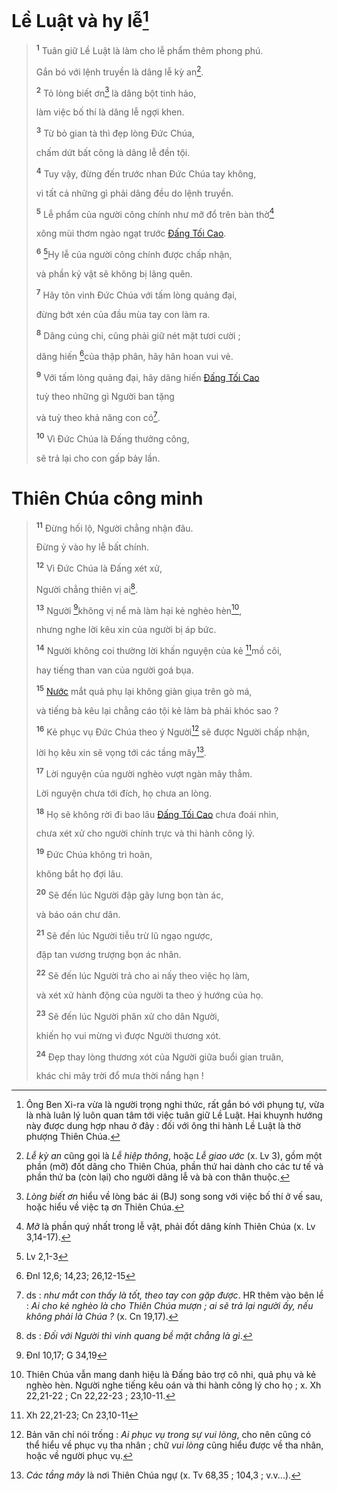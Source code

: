 # Lề Luật và hy lễ[^1-84857f03-aaf9-423f-a0c2-9ddc641f53b1]

> <sup><b>1</b></sup> Tuân giữ Lề Luật là làm cho lễ phẩm thêm phong phú.
>
> Gắn bó với lệnh truyền là dâng lễ kỳ an[^2-84857f03-aaf9-423f-a0c2-9ddc641f53b1].
>
> <sup><b>2</b></sup> Tỏ lòng biết ơn[^3-84857f03-aaf9-423f-a0c2-9ddc641f53b1] là dâng bột tinh hảo,
>
> làm việc bố thí là dâng lễ ngợi khen.
>
> <sup><b>3</b></sup> Từ bỏ gian tà thì đẹp lòng Đức Chúa,
>
> chấm dứt bất công là dâng lễ đền tội.
>
> <sup><b>4</b></sup> Tuy vậy, đừng đến trước nhan Đức Chúa tay không,
>
> vì tất cả những gì phải dâng đều do lệnh truyền.
>
> <sup><b>5</b></sup> Lễ phẩm của người công chính như mỡ đổ trên bàn thờ[^4-84857f03-aaf9-423f-a0c2-9ddc641f53b1]
>
> xông mùi thơm ngào ngạt trước [Đấng Tối Cao]().
>
> <sup><b>6</b></sup> [^1@-84857f03-aaf9-423f-a0c2-9ddc641f53b1]Hy lễ của người công chính được chấp nhận,
>
> và phần kỷ vật sẽ không bị lãng quên.
>
> <sup><b>7</b></sup> Hãy tôn vinh Đức Chúa với tấm lòng quảng đại,
>
> đừng bớt xén của đầu mùa tay con làm ra.
>
> <sup><b>8</b></sup> Dâng cúng chi, cũng phải giữ nét mặt tươi cười ;
>
> dâng hiến [^2@-84857f03-aaf9-423f-a0c2-9ddc641f53b1]của thập phân, hãy hân hoan vui vẻ.
>
> <sup><b>9</b></sup> Với tấm lòng quảng đại, hãy dâng hiến [Đấng Tối Cao]()
>
> tuỳ theo những gì Người ban tặng
>
> và tuỳ theo khả năng con có[^5-84857f03-aaf9-423f-a0c2-9ddc641f53b1].
>
> <sup><b>10</b></sup> Vì Đức Chúa là Đấng thưởng công,
>
> sẽ trả lại cho con gấp bảy lần.

# Thiên Chúa công minh

> <sup><b>11</b></sup> Đừng hối lộ, Người chẳng nhận đâu.
>
> Đừng ỷ vào hy lễ bất chính.
>
> <sup><b>12</b></sup> Vì Đức Chúa là Đấng xét xử,
>
> Người chẳng thiên vị ai[^6-84857f03-aaf9-423f-a0c2-9ddc641f53b1].
>
> <sup><b>13</b></sup> Người [^3@-84857f03-aaf9-423f-a0c2-9ddc641f53b1]không vị nể mà làm hại kẻ nghèo hèn[^7-84857f03-aaf9-423f-a0c2-9ddc641f53b1],
>
> nhưng nghe lời kêu xin của người bị áp bức.
>
> <sup><b>14</b></sup> Người không coi thường lời khấn nguyện của kẻ [^4@-84857f03-aaf9-423f-a0c2-9ddc641f53b1]mồ côi,
>
> hay tiếng than van của người goá bụa.
>
> <sup><b>15</b></sup> [Nước]() mắt quả phụ lại không giàn giụa trên gò má,
>
> và tiếng bà kêu lại chẳng cáo tội kẻ làm bà phải khóc sao ?
>
> <sup><b>16</b></sup> Kẻ phục vụ Đức Chúa theo ý Người[^8-84857f03-aaf9-423f-a0c2-9ddc641f53b1] sẽ được Người chấp nhận,
>
> lời họ kêu xin sẽ vọng tới các tầng mây[^9-84857f03-aaf9-423f-a0c2-9ddc641f53b1].
>
> <sup><b>17</b></sup> Lời nguyện của người nghèo vượt ngàn mây thẳm.
>
> Lời nguyện chưa tới đích, họ chưa an lòng.
>
> <sup><b>18</b></sup> Họ sẽ không rời đi bao lâu [Đấng Tối Cao]() chưa đoái nhìn,
>
> chưa xét xử cho người chính trực và thi hành công lý.
>
> <sup><b>19</b></sup> Đức Chúa không trì hoãn,
>
> không bắt họ đợi lâu.
>
> <sup><b>20</b></sup> Sẽ đến lúc Người đập gãy lưng bọn tàn ác,
>
> và báo oán chư dân.
>
> <sup><b>21</b></sup> Sẽ đến lúc Người tiễu trừ lũ ngạo ngược,
>
> đập tan vương trượng bọn ác nhân.
>
> <sup><b>22</b></sup> Sẽ đến lúc Người trả cho ai nấy theo việc họ làm,
>
> và xét xử hành động của người ta theo ý hướng của họ.
>
> <sup><b>23</b></sup> Sẽ đến lúc Người phân xử cho dân Người,
>
> khiến họ vui mừng vì được Người thương xót.
>
> <sup><b>24</b></sup> Đẹp thay lòng thương xót của Người giữa buổi gian truân,
>
> khác chi mây trời đổ mưa thời nắng hạn !

[^1-84857f03-aaf9-423f-a0c2-9ddc641f53b1]: Ông Ben Xi-ra vừa là người trọng nghi thức, rất gắn bó với phụng tự, vừa là nhà luân lý luôn quan tâm tới việc tuân giữ Lề Luật. Hai khuynh hướng này được dung hợp nhau ở đây : đối với ông thi hành Lề Luật là thờ phượng Thiên Chúa.
[^2-84857f03-aaf9-423f-a0c2-9ddc641f53b1]: *Lễ kỳ an* cũng gọi là *Lễ hiệp thông*, hoặc *Lễ giao ước* (x. Lv 3), gồm một phần (mỡ) đốt dâng cho Thiên Chúa, phần thứ hai dành cho các tư tế và phần thứ ba (còn lại) cho người dâng lễ và bà con thân thuộc.
[^3-84857f03-aaf9-423f-a0c2-9ddc641f53b1]: *Lòng biết ơn* hiểu về lòng bác ái (BJ) song song với việc bố thí ở vế sau, hoặc hiểu về việc tạ ơn Thiên Chúa.
[^4-84857f03-aaf9-423f-a0c2-9ddc641f53b1]: *Mỡ* là phần quý nhất trong lễ vật, phải đốt dâng kính Thiên Chúa (x. Lv 3,14-17).
[^5-84857f03-aaf9-423f-a0c2-9ddc641f53b1]: ds : *như mắt con thấy là tốt, theo tay con gặp được*. HR thêm vào bên lề : *Ai cho kẻ nghèo là cho Thiên Chúa mượn ; ai sẽ trả lại người ấy, nếu không phải là Chúa ?* (x. Cn 19,17).
[^6-84857f03-aaf9-423f-a0c2-9ddc641f53b1]: ds : *Đối với Người thì vinh quang bề mặt chẳng là gì*.
[^7-84857f03-aaf9-423f-a0c2-9ddc641f53b1]: Thiên Chúa vẫn mang danh hiệu là Đấng bảo trợ cô nhi, quả phụ và kẻ nghèo hèn. Người nghe tiếng kêu oán và thi hành công lý cho họ ; x. Xh 22,21-22 ; Cn 22,22-23 ; 23,10-11.
[^8-84857f03-aaf9-423f-a0c2-9ddc641f53b1]: Bản văn chỉ nói trống : *Ai phục vụ trong sự vui lòng*, cho nên cũng có thể hiểu về phục vụ tha nhân ; chữ *vui lòng* cũng hiểu được về tha nhân, hoặc về người phục vụ.
[^9-84857f03-aaf9-423f-a0c2-9ddc641f53b1]: *Các tầng mây* là nơi Thiên Chúa ngự (x. Tv 68,35 ; 104,3 ; v.v...).
[^1@-84857f03-aaf9-423f-a0c2-9ddc641f53b1]: Lv 2,1-3
[^2@-84857f03-aaf9-423f-a0c2-9ddc641f53b1]: Đnl 12,6; 14,23; 26,12-15
[^3@-84857f03-aaf9-423f-a0c2-9ddc641f53b1]: Đnl 10,17; G 34,19
[^4@-84857f03-aaf9-423f-a0c2-9ddc641f53b1]: Xh 22,21-23; Cn 23,10-11